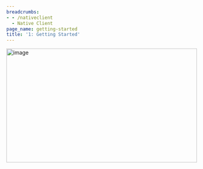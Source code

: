 ```yaml
---
breadcrumbs:
- - /nativeclient
  - Native Client
page_name: getting-started
title: '1: Getting Started'
---
```


<img alt="image" src="http://www.google.com/chart" height=300 width=500>